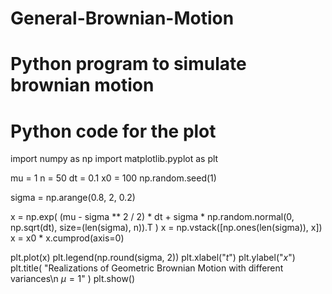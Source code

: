 # General-Brownian-Motion
# Python program to simulate brownian motion
# Python code for the plot

import numpy as np
import matplotlib.pyplot as plt

mu = 1
n = 50
dt = 0.1
x0 = 100
np.random.seed(1)

sigma = np.arange(0.8, 2, 0.2)

x = np.exp(
    (mu - sigma ** 2 / 2) * dt
    + sigma * np.random.normal(0, np.sqrt(dt), size=(len(sigma), n)).T
)
x = np.vstack([np.ones(len(sigma)), x])
x = x0 * x.cumprod(axis=0)

plt.plot(x)
plt.legend(np.round(sigma, 2))
plt.xlabel("$t$")
plt.ylabel("$x$")
plt.title(
    "Realizations of Geometric Brownian Motion with different variances\n $\mu=1$"
)
plt.show()
